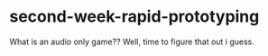 # second-week-rapid-prototyping
What is an audio only game?? Well, time to figure that out i guess.
